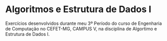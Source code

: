 # Algoritmos e Estrutura de Dados I
Exercícios desenvolvidos durante meu 3º Período do curso de Engenharia de Computação no CEFET-MG, CAMPUS V, na disciplina de Algortimo e Estrutura de Dados I.
